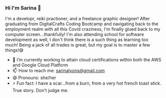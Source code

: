 ### Hi I'm Sarina 👋

<!--
**slyons777/slyons777** is a ✨ _special_ ✨ repository because its `README.md` (this file) appears on your GitHub profile. -->

I'm a developr, reiki practioner, and a freelance graphic designer! After graduating from DigitalCrafts Coding Bootcamp and navigating back to the employment realm with all this Covid craziness, I'm finally glued back to my computer screen...thankfully! I'm also attending school for software development as well, I don't think there is a such thing as learning too much! Being a jack of all trades is great, but my goal is to master a few things!😄

- 🌱 I’m currently working to attain cloud certifications within both the AWS and Google Cloud Platform
- 📫 How to reach me: sarinalyons@gmail.com
- 😄 Pronouns: she/her 
- ⚡ Fun fact: I have a scar...from a burn, from a very hot french toast stick. True story. Don't judge me.

